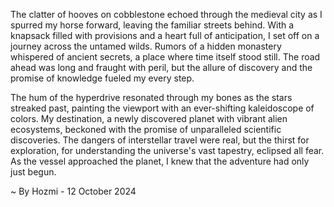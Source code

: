 
The clatter of hooves on cobblestone echoed through the medieval city as I spurred my horse forward, leaving the familiar streets behind. With a knapsack filled with provisions and a heart full of anticipation, I set off on a journey across the untamed wilds. Rumors of a hidden monastery whispered of ancient secrets, a place where time itself stood still. The road ahead was long and fraught with peril, but the allure of discovery and the promise of knowledge fueled my every step. 

The hum of the hyperdrive resonated through my bones as the stars streaked past, painting the viewport with an ever-shifting kaleidoscope of colors. My destination, a newly discovered planet with vibrant alien ecosystems, beckoned with the promise of unparalleled scientific discoveries. The dangers of interstellar travel were real, but the thirst for exploration, for understanding the universe's vast tapestry, eclipsed all fear. As the vessel approached the planet, I knew that the adventure had only just begun. 

~ By Hozmi - 12 October 2024
